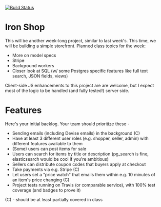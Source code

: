 
[![Build Status](https://travis-ci.org/TIY-iron-shop/iron-shop.png?branch=master)](https://travis-ci.org/TIY-iron-shop/iron-shop)
# Iron Shop

This will be another week-long project, similar to last week's. This time, we will be building a simple storefront. Planned class topics for the week:

* More on model specs
* Stripe
* Background workers
* Closer look at SQL (w/ some Postgres specific features like full text search, JSON fields, views)

Client-side JS enhancements to this project are are welcome, but I expect most of the logic to be handled (and fully tested!) server side.

# Features

Here's your initial backlog. Your team should prioritize these -

* Sending emails (including Devise emails) in the background (C)
* Have at least 3 different user roles (e.g. shopper, seller, admin) with different features available to them
* (Some) users can post items for sale
* Users can search for items by title or description (pg_search is fine, elasticsearch would be cool if you're ambitious)
* Sellers can distribute coupon codes that buyers apply at checkout
* Take payments via e.g. Stripe (C)
* Let users set a "price watch" that emails them within e.g. 10 minutes of an item's price changing (C)
* Project tests running on Travis (or comparable service), with 100% test coverage (and badges to prove it)

(C) - should be at least partially covered in class
